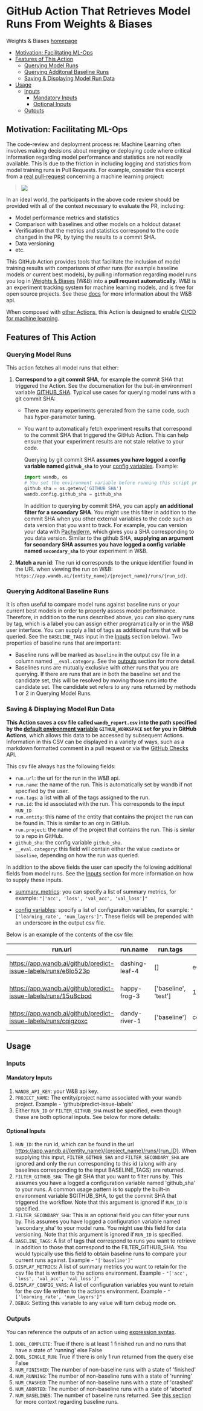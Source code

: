 # GitHub Action That Retrieves Model Runs From Weights & Biases

Weights & Biases [homepage](https://www.wandb.com/)

<!-- TOC depthFrom:1 depthTo:6 withLinks:1 updateOnSave:1 orderedList:0 -->

- [Motivation: Facilitating ML-Ops](#motivation-facilitating-ml-ops)
- [Features of This Action](#features-of-this-action)
    - [Querying Model Runs](#querying-model-runs)
    - [Querying Additonal Baseline Runs](#querying-additonal-baseline-runs)
    - [Saving & Displaying Model Run Data](#saving-displaying-model-run-data)
- [Usage](#usage)
    - [Inputs](#inputs)
        - [Mandatory Inputs](#mandatory-inputs)
        - [Optional Inputs](#optional-inputs)
    - [Outputs](#outputs)

<!-- /TOC -->

## Motivation: Facilitating ML-Ops

The code-review and deployment process re: Machine Learning often involves making decisions about merging or deploying code where critical information regarding model performance and statistics are not readily available.  This is due to the friction in including logging and statistics from model training runs in Pull Requests.  For example, consider this excerpt from a [real pull-request](https://github.com/kubeflow/code-intelligence/pull/54) concerning a machine learning project:

>![](/images/pr.png)

In an ideal world, the participants in the above code review should be provided with all of the context necessary to evaluate the PR, including:

- Model performance metrics and statistics
- Comparison with baselines and other models on a holdout dataset
- Verification that the metrics and statistics correspond to the code changed in the PR, by tying the results to a commit SHA.
- Data versioning
- etc.

This GitHub Action provides tools that facilitate the inclusion of model training results with comparisons of other runs (for example baseline models or current best models), by pulling information regarding model runs you log in [Weights & Biases](https://www.wandb.com/) (W&B) into a **pull request automatically**.  W&B is an experiment tracking system for machine learning models, and is free for open source projects. See these [docs](https://docs.wandb.com/) for more information about the W&B api.

When composed with [other Actions](https://github.com/machine-learning-apps/actions-ml-cicd), this Action is designed to enable [CI/CD for machine learning](https://blog.paperspace.com/ci-cd-for-machine-learning-ai/).

## Features of This Action

### Querying Model Runs

This action fetches all model runs that either:

1. **Correspond to a git commit SHA**, for example the commit SHA that triggered the Action.  See the documenation for the buit-in environment variable [GITHUB_SHA](https://help.github.com/en/articles/virtual-environments-for-github-actions#environment-variables). Typical use cases for querying model runs with a git commit SHA:
    - There are many experiments generated from the same code, such has hyper-parameter tuning.
    - You want to automatically fetch experiment results that correspond to the commit SHA that triggered the GitHub Action.  This can help ensure that your experiment results are not stale relative to your code.

      Querying by git commit SHA **assumes you have logged a config variable named `github_sha`** to your [config variables](https://docs.wandb.com/wandb/config).  Example:
    
        ```py
        import wandb, os
        # You set the environment variable before running this script programatically with the SHA
        github_sha = os.getenv('GITHUB_SHA')
        wandb.config.github_sha = github_sha
        ```

        In addition to querying by commit SHA, you can apply **an additional filter for a secondary SHA**. You might use this filter in addition to the commit SHA when you other external variables to the code such as data version that you want to track.  For example, you can version your data with [Pachyderm](https://www.pachyderm.io), which gives you a SHA corresponding to you data version.  Similar to the github SHA, **supplying an argument for secondary SHA assumes you have logged a config variable named `secondary_sha`** to your experiment in W&B.

2. **Match a run id**:  The run id corresponds to the unique identifier found in the URL when viewing the run on W&B: `https://app.wandb.ai/{entity_name}/{project_name}/runs/{run_id}`.

### Querying Additonal Baseline Runs

It is often useful to compare model runs against baseline runs or your current best models in order to properly assess model performance.  Therefore, in addition to the runs described above, you can also query runs by tag, which is a label you can assign either programatically or in the W&B user interface.  You can supply a list of tags as additional runs that will be queried.  See the `BASELINE_TAGS` input in the [Inputs](#inputs) section below).  Two properties of baseline runs that are important:

- Baseline runs will be marked as `baseline` in the output csv file in a column named `__eval.category`.  See the [outputs](#outputs) section for more detail.
- Baselines runs are mutually exclusive with other runs that you are querying.  If there are runs that are in both the baseline set and the candidate set, this will be resolved by moving those runs into the candidate set. The candidate set refers to any runs returned by methods 1 or 2 in Querying Model Runs.

### Saving & Displaying Model Run Data

**This Action saves a csv file called `wandb_report.csv` into the path specified by the [default environment variable](https://help.github.com/en/articles/virtual-environments-for-github-actions#environment-variables) `GITHUB_WORKSPACE` set for you in GitHub Actions**,  which allows this data to be accessed by subsequent Actions.  Information in this CSV can be displayed in a variety of ways, such as a markdown formatted comment in a pull request or via the [GitHub Checks](https://developer.github.com/v3/checks/) API.

This csv file always has the following fields:
- `run.url`: the url for the run in the W&B api.
- `run.name`: the name of the run. This is automatically set by wandb if not specified by the user.
- `run.tags`: a list with all of the tags assigned to the run.
- `run.id`: the id associated with the run.  This corresponds to the input `RUN_ID`
- `run.entity`: this name of the entity that contains the project the run can be found in.  This is similar to an org in GitHub.
- `run.project`: the name of the project that contains the run.  This is simlar to a repo in GitHub.
- `github_sha`: the config variable `github_sha`.
- `__eval.category`: this field will contain either the value `candiate` or `baseline`, depending on how the run was queried.

In addition to the above fields the user can specify the following additional fields from model runs.  See the [Inputs](#inputs) section for more information on how to supply these inputs.

- [summary_metrics](https://docs.wandb.com/wandb/log#summary-metrics): you can specify a list of summary metrics, for example:  `"['acc', 'loss', 'val_acc', 'val_loss']"`

- [config variables](https://docs.wandb.com/wandb/config): specify a list of configuraiton variables, for example: `"['learning_rate', 'num_layers']"`.  These fields will be prepended with an underscore in the output csv file.

Below is an example of the contents of the csv file:

| run.url                                                        | run.name       | run.tags             | run.id   | run.entity | run.project          | github_sha |    acc |   loss | val_acc | val_loss | _docker_digest | __eval.category |
| -------------------------------------------------------------- | -------------- | -------------------- | -------- | ---------- | -------------------- | ---------- | ------ | ------ | ------- | -------- | -------------- | --------------- |
| https://app.wandb.ai/github/predict-issue-labels/runs/e6lo523p | dashing-leaf-4 | []                   | e6lo523p | github     | predict-issue-labels | 86edd034aaba1498dbae6465cf994de90be6a4b2       | 0.896… | 0.540… |   1.000 |   1.054… |                | candidate       |
| https://app.wandb.ai/github/predict-issue-labels/runs/15u8cbod | happy-frog-3   | ['baseline', 'test'] | 15u8cbod | github     | predict-issue-labels | 86edd034aaba1498dbae6465cf994de90be6a4b2       | 0.881… | 0.605… |   0.500 |   1.080… |                | candidate       |
| https://app.wandb.ai/github/predict-issue-labels/runs/cqigzoxc | dandy-river-1  | ['baseline']         | cqigzoxc | github     | predict-issue-labels | 86edd034aaba1498dbae6465cf994de90be6a4b2           | 0.925… | 0.441… |   0.375 |   1.095… |                | baseline        |


## Usage

### Inputs

#### Mandatory Inputs
  1. `WANDB_API_KEY`: your W&B api key.
  2. `PROJECT_NAME`:  The entity/project name associated with your wandb project.  Example - 'github/predict-issue-labels'
  3. Either `RUN_ID` or `FILTER_GITHUB_SHA` must be specified, even though these are both optional inputs.  See below for more details:


#### Optional Inputs

  1. `RUN_ID`: the run id, which can be found in the url https://app.wandb.ai/{entity_name}/{project_name}/runs/{run_ID}.  When supplying this input, `FILTER_GITHUB_SHA` and `FILTER_SECONDARY_SHA` are ignored and only the run corresponding to this id (along with any baselines corresponding to the input BASELINE_TAGS) are returned.
  2. `FILTER_GITHUB_SHA`: The git SHA that you want to filter runs by.  This assumes you have a logged a configuration variable named 'github_sha' to your runs. A common usage pattern is to supply the built-in environment variable $GITHUB_SHA, to get the commit SHA that triggered the workflow.  Note that this argument is ignored if `RUN_ID` is specified.
  3. `FILTER_SECONDARY_SHA`: This is an optional field you can filter your runs by.  This assumes you have logged a configuration variable named 'secondary_sha' to your model runs.  You might use this field for data versioning.  Note that this argument is ignored if `RUN_ID` is specified.
  4. `BASELINE_TAGS`:  A list of tags that correspond to runs you want to retrieve in addition to those that correspond to the FILTER_GITHUB_SHA.  You would typically use this field to obtain baseline runs to compare your current runs against.  Example - `"['baseline']"`
  5. `DISPLAY_METRICS`:  A list of summary metrics you want to retain for the csv file that is written to the actions environment.  Example - `"['acc', 'loss', 'val_acc', 'val_loss']"`
  6. `DISPLAY_CONFIG_VARS`: A list of configuration variables you want to retain for the csv file written to the actions environment.  Example - `"['learning_rate', 'num_layers']"`
  7. `DEBUG`: Setting this variable to any value will turn debug mode on.

### Outputs

You can reference the outputs of an action using [expression syntax](https://help.github.com/en/articles/contexts-and-expression-syntax-for-github-actions).

1. `BOOL_COMPLETE`: True if there is at least 1 finished run and no runs that have a state of 'running' else False
2. `BOOL_SINGLE_RUN`: True if there is only 1 run returned from the query else False
3. `NUM_FINISHED`: The number of non-baseline runs with a state of 'finished'
4. `NUM_RUNNING`: The number of non-baseline runs with a state of 'running'
5. `NUM_CRASHED`: The number of non-baseline runs with a state of 'crashed'
6. `NUM_ABORTED`: The number of non-baseline runs with a state of 'aborted'
7. `NUM_BASELINES`: The number of baseline runs returned.  See [this section](#querying-additonal-baseline-runs) for more context regarding baseline runs.
